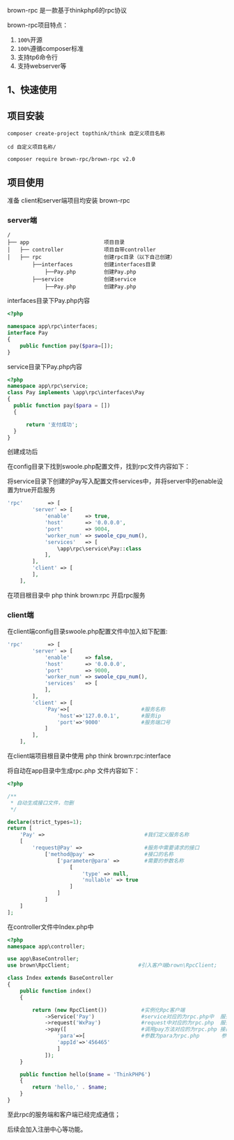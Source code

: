 brown-rpc 是一款基于thinkphp6的rpc协议

brown-rpc项目特点：

1. `100%`开源
2. `100%`遵循composer标准
3. 支持tp6命令行
4. 支持webserver等

## 1、快速使用

## 项目安装

 ```
 composer create-project topthink/think 自定义项目名称
 
 cd 自定义项目名称/
 
 composer require brown-rpc/brown-rpc v2.0
 ```



## 项目使用

准备 client和server端项目均安装 brown-rpc

### server端

```
/
├── app                        项目目录
│   ├── controller             项目自带controller
│   ├── rpc   				   创建rpc目录（以下自己创建）
		├──interfaces          创建interfaces目录      
        	├──Pay.php		   创建Pay.php
        ├──service             创建service
        	├──Pay.php		   创建Pay.php
```



interfaces目录下Pay.php内容

```php
<?php

namespace app\rpc\interfaces;
interface Pay
{
    public function pay($para=[]);
}
```

service目录下Pay.php内容

```php
<?php
namespace app\rpc\service;
class Pay implements \app\rpc\interfaces\Pay
{
  public function pay($para = [])
  {

      return '支付成功';
  }
}
```

创建成功后



在config目录下找到swoole.php配置文件，找到rpc文件内容如下：

将service目录下创建的Pay写入配置文件services中，并将server中的enable设置为true开启服务

```php
'rpc'        => [
        'server' => [
            'enable'     => true,
            'host'       => '0.0.0.0',
            'port'       => 9004,
            'worker_num' => swoole_cpu_num(),
            'services'   => [
                \app\rpc\service\Pay::class
            ],
        ],
        'client' => [
        ],
    ],
```



在项目根目录中 php think brown:rpc 开启rpc服务



### client端

在client端config目录swoole.php配置文件中加入如下配置:

```php
'rpc'        => [
        'server' => [
            'enable'     => false,
            'host'       => '0.0.0.0',
            'port'       => 9000,
            'worker_num' => swoole_cpu_num(),
            'services'   => [
            ],
        ],
        'client' => [
            'Pay'=>[                       #服务名称
                'host'=>'127.0.0.1',       #服务ip
                'port'=>'9000'             #服务端口号
            ]
        ],
    ],
```



在client端项目根目录中使用 php think brown:rpc:interface

将自动在app目录中生成rpc.php 文件内容如下：

```php
<?php

/**
 * 自动生成接口文件，勿删
 */

declare(strict_types=1);
return [
    'Pay' =>   								#我们定义服务名称
   	[
        'request@Pay' => 					#服务中需要请求的接口
        	['method@pay' => 				#接口的名称
             	['parameter@para' =>        #需要的参数名称
                 	[	
                     	'type' => null, 
                        'nullable' => true
                    ]
                ]
            ]
    ]
];
```



在controller文件中Index.php中

```php
<?php
namespace app\controller;

use app\BaseController;
use brown\RpcClient;                      #引入客户端brown\RpcClient; 

class Index extends BaseController
{
    public function index()
    {

        return (new RpcClient())           #实例化Rpc客户端
            ->Service('Pay')               #service对应的为rpc.php中  服务名称
            ->request('WxPay')             #request中对应的为rpc.php  服务中需要请求的接口
            ->pay([                        #调用pay方法对应的为rpc.php 接口的名称
                'para'=>[                  #参数为para为rpc.php       参数名称
            	'appId'=>'456465'          
                ]
            ]);
    }

    public function hello($name = 'ThinkPHP6')
    {
        return 'hello,' . $name;
    }
}

```



至此rpc的服务端和客户端已经完成通信；



后续会加入注册中心等功能。